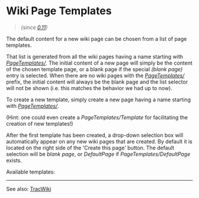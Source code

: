 # Wiki Page Templates


>
>
> *(since [ 0.11](http://trac.edgewall.org/milestone/0.11))*
>
>


The default content for a new wiki page can be chosen from a list of page templates. 



That list is generated from all the wiki pages having a name starting with *[PageTemplates/](page-templates)*.
The initial content of a new page will simply be the content of the chosen template page, or a blank page if the special *(blank page)* entry is selected. When there are no wiki pages with the *[PageTemplates/](page-templates)* prefix, the initial content will always be the blank page and the list selector will not be shown (i.e. this matches the behavior we had up to now).



To create a new template, simply create a new page having a name starting with *[PageTemplates/](page-templates)*.



(Hint: one could even create a *PageTemplates/Template* for facilitating the creation of new templates!)



After the first template has been created, a drop-down selection box will automatically appear on any new wiki pages that are created.  By default it is located on the right side of the 'Create this page' button. The default selection will be *blank page*, or *DefaultPage* if *PageTemplates/DefaultPage* exists.



Available templates: 



---



See also: [TracWiki](trac-wiki)


